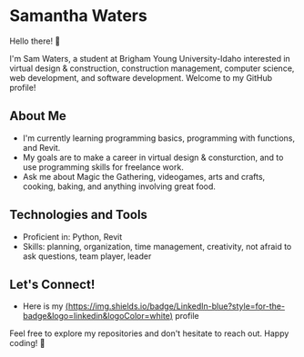 # Samantha Waters

Hello there! 👋

I'm Sam Waters, a student at Brigham Young University-Idaho interested in virtual design & construction, construction management, computer science, web development, and software development. Welcome to my GitHub profile!

## About Me

- I'm currently learning programming basics, programming with functions, and Revit.
- My goals are to make a career in virtual design & consturction, and to use programming skills for freelance work. 
- Ask me about Magic the Gathering, videogames, arts and crafts, cooking, baking, and anything involving great food. 

## Technologies and Tools

- Proficient in: Python, Revit
- Skills: planning, organization, time management, creativity, not afraid to ask questions, team player, leader

## Let's Connect!

- Here is my  [(https://img.shields.io/badge/LinkedIn-blue?style=for-the-badge&logo=linkedin&logoColor=white)](www.linkedin.com/in/samantha-waters-3383a1332)  profile

Feel free to explore my repositories and don't hesitate to reach out. Happy coding! 🚀

